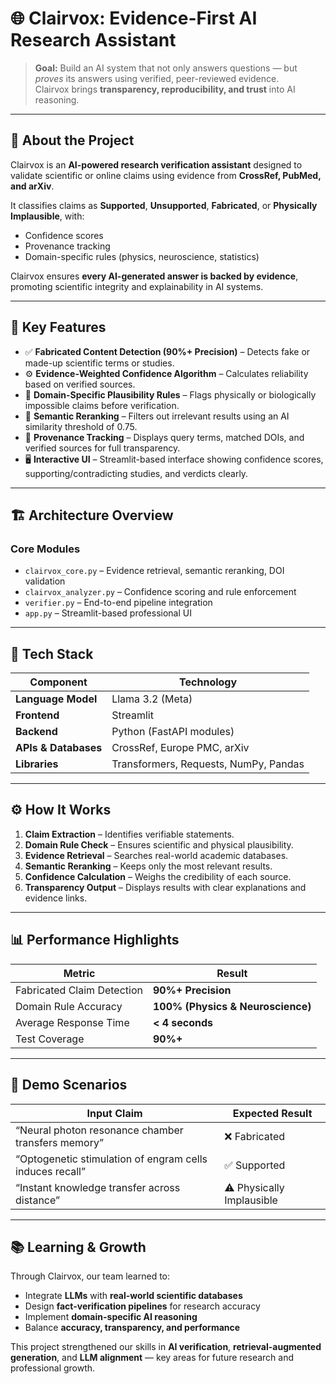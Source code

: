 # 🌐 Clairvox: Evidence-First AI Research Assistant

> **Goal:** Build an AI system that not only answers questions — but *proves* its answers using verified, peer-reviewed evidence.  
> Clairvox brings **transparency, reproducibility, and trust** into AI reasoning.

---

## 🚀 About the Project

Clairvox is an **AI-powered research verification assistant** designed to validate scientific or online claims using evidence from **CrossRef, PubMed, and arXiv**.  

It classifies claims as **Supported**, **Unsupported**, **Fabricated**, or **Physically Implausible**, with:  
- Confidence scores  
- Provenance tracking  
- Domain-specific rules (physics, neuroscience, statistics)  

Clairvox ensures **every AI-generated answer is backed by evidence**, promoting scientific integrity and explainability in AI systems.

---

## 🧠 Key Features

- ✅ **Fabricated Content Detection (90%+ Precision)** – Detects fake or made-up scientific terms or studies.  
- ⚙️ **Evidence-Weighted Confidence Algorithm** – Calculates reliability based on verified sources.  
- 🔬 **Domain-Specific Plausibility Rules** – Flags physically or biologically impossible claims before verification.  
- 🧩 **Semantic Reranking** – Filters out irrelevant results using an AI similarity threshold of 0.75.  
- 🔗 **Provenance Tracking** – Displays query terms, matched DOIs, and verified sources for full transparency.  
- 🖥️ **Interactive UI** – Streamlit-based interface showing confidence scores, supporting/contradicting studies, and verdicts clearly.

---

## 🏗️ Architecture Overview

### **Core Modules**
- `clairvox_core.py` – Evidence retrieval, semantic reranking, DOI validation  
- `clairvox_analyzer.py` – Confidence scoring and rule enforcement  
- `verifier.py` – End-to-end pipeline integration  
- `app.py` – Streamlit-based professional UI  

---

## 🧩 Tech Stack

| Component | Technology |
|-----------|------------|
| **Language Model** | Llama 3.2 (Meta) |
| **Frontend** | Streamlit |
| **Backend** | Python (FastAPI modules) |
| **APIs & Databases** | CrossRef, Europe PMC, arXiv |
| **Libraries** | Transformers, Requests, NumPy, Pandas |

---

## ⚙️ How It Works

1. **Claim Extraction** – Identifies verifiable statements.  
2. **Domain Rule Check** – Ensures scientific and physical plausibility.  
3. **Evidence Retrieval** – Searches real-world academic databases.  
4. **Semantic Reranking** – Keeps only the most relevant results.  
5. **Confidence Calculation** – Weighs the credibility of each source.  
6. **Transparency Output** – Displays results with clear explanations and evidence links.  

---

## 📊 Performance Highlights

| Metric | Result |
|--------|--------|
| Fabricated Claim Detection | **90%+ Precision** |
| Domain Rule Accuracy | **100% (Physics & Neuroscience)** |
| Average Response Time | **< 4 seconds** |
| Test Coverage | **90%+** |

---

## 🎯 Demo Scenarios

| Input Claim | Expected Result |
|-------------|----------------|
| “Neural photon resonance chamber transfers memory” | ❌ Fabricated |
| “Optogenetic stimulation of engram cells induces recall” | ✅ Supported |
| “Instant knowledge transfer across distance” | ⚠️ Physically Implausible |

---

## 📚 Learning & Growth

Through Clairvox, our team learned to:  
- Integrate **LLMs** with **real-world scientific databases**  
- Design **fact-verification pipelines** for research accuracy  
- Implement **domain-specific AI reasoning**  
- Balance **accuracy, transparency, and performance**  

This project strengthened our skills in **AI verification**, **retrieval-augmented generation**, and **LLM alignment** — key areas for future research and professional growth.
